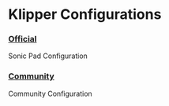 # Klipper Configurations
### [Official]()
Sonic Pad Configuration

### [Community]()
Community Configuration
